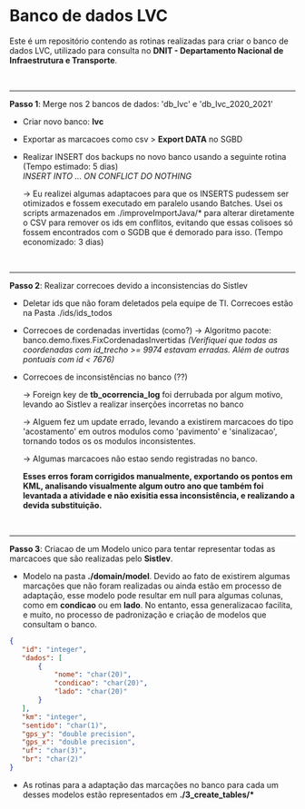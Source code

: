 <h1><strong>Banco de dados LVC</strong></h1>

Este é um repositório contendo as rotinas realizadas para criar o banco de dados LVC, utilizado para consulta no <strong>DNIT - Departamento Nacional de Infraestrutura e Transporte</strong>.

<br/>

---
<strong>Passo 1</strong>:
Merge nos 2 bancos de dados: 'db_lvc' e 'db_lvc_2020_2021'

 - Criar novo banco: <b>lvc</b>

 - Exportar as marcacoes como csv > <b>Export DATA</b> no SGBD

 - Realizar INSERT dos backups no novo banco usando a seguinte rotina (Tempo estimado: 5 dias)
  <br><i>INSERT INTO ... ON CONFLICT DO NOTHING</i> 

    -> Eu realizei algumas adaptacoes para que os INSERTS pudessem ser otimizados e fossem executado em paralelo usando Batches.
 Usei os scripts armazenados em ./improveImportJava/* para alterar diretamente o CSV para remover os ids em conflitos, evitando que essas colisoes só fossem encontrados com o SGDB que é demorado para isso. (Tempo economizado: 3 dias)

<br/>

---
<strong>Passo 2</strong>:
Realizar correcoes devido a inconsistencias do Sistlev
 - Deletar ids que não foram deletados pela equipe de TI. Correcoes estão na Pasta ./ids/ids_todos

 - Correcoes de cordenadas invertidas (como?) -> Algoritmo pacote:  banco.demo.fixes.FixCordenadasInvertidas 
 <i>(Verifiquei que todas as coordenadas com id_trecho >= 9974 estavam erradas. Além de outras pontuais com id < 7676)</i>

 - Correcoes de inconsistências no banco (??) 

    -> Foreign key de <b>tb_ocorrencia_log</b> foi derrubada por algum motivo, levando ao Sistlev a realizar inserções incorretas no banco

    -> Alguem fez um update errado, levando a existirem marcacoes do tipo 'acostamento' em outros modulos como 'pavimento' e 'sinalizacao', tornando todos os os modulos inconsistentes. 

    -> Algumas marcacoes não estao sendo registradas no banco.

    <b>Esses erros foram corrigidos manualmente, exportando os pontos em KML, analisando visualmente algum outro ano que também foi levantada a atividade e não exisitia essa inconsistência, e realizando a devida substituição.</b>

<br>

---
<strong>Passo 3</strong>:
Criacao de um Modelo unico para tentar representar todas as marcacoes que são realizadas pelo <b>Sistlev</b>.

 - Modelo na pasta <b>./domain/model</b>. Devido ao fato de existirem algumas marcações que não foram realizadas ou ainda estão em processo de adaptação, esse modelo pode resultar em null para algumas colunas, como em <b>condicao</b> ou em <b>lado</b>. No entanto, essa generalizacao facilita, e muito, no processo de padronização e criação de modelos que consultam o banco.
 ```json
 {
    "id": "integer",
    "dados": [
        {
            "nome": "char(20)",
            "condicao": "char(20)",
            "lado": "char(20)"
        }
    ],
    "km": "integer",
    "sentido": "char(1)",
    "gps_y": "double precision",
    "gps_x": "double precision",
    "uf": "char(3)",
    "br": "char(2)"
}
```
 - As rotinas para a adaptação das marcações no banco para cada um desses modelos estão representados em <b>./3_create_tables/*</b>